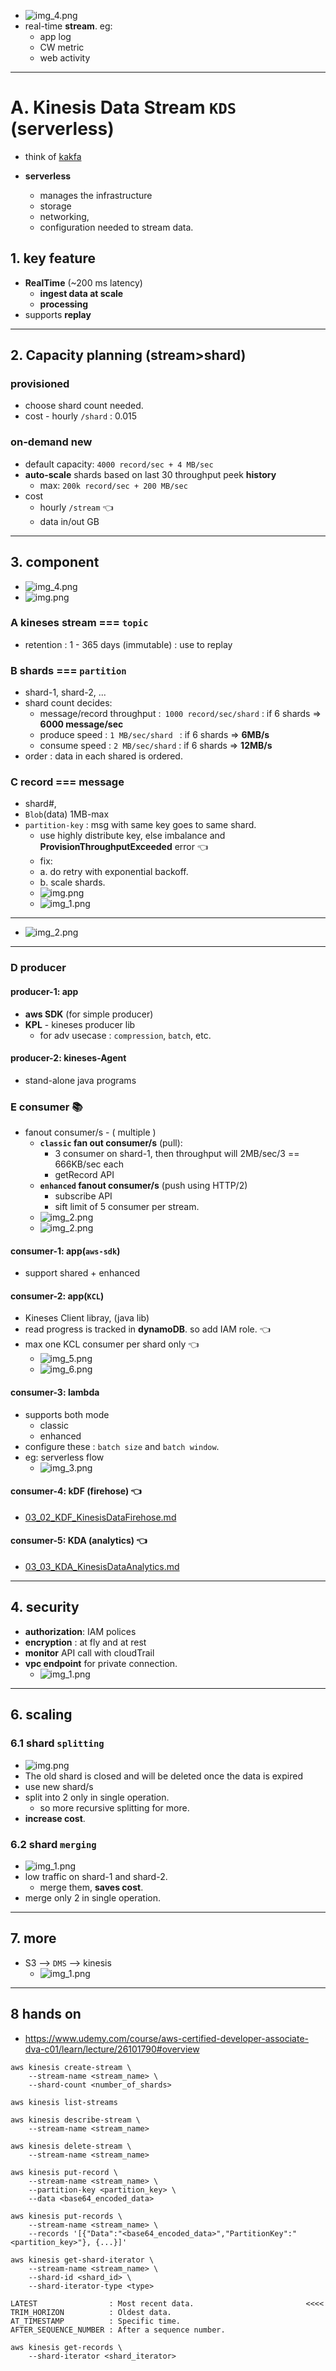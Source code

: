 - ![img_4.png](../99_img/dva/00/kds/img_4.png)
- real-time **stream**. eg:
  - app log
  - CW metric
  - web activity
---
# A. Kinesis Data Stream `KDS` (serverless)
- think of [kakfa](../../06_messaging/kakfa)

- **serverless**
  - manages the infrastructure
  - storage
  - networking,
  - configuration needed to stream data.
  
## 1. key feature
- **RealTime** (~200 ms latency)
  - **ingest data at scale** 
  - **processing**
- supports **replay**
--- 
## 2. Capacity planning (stream>shard)
### **provisioned**
- choose shard count needed.
- cost - hourly `/shard` : 0.015

### **on-demand** new
- default capacity: `4000 record/sec + 4 MB/sec`
- **auto-scale** shards based on last 30 throughput peek **history**
  - max: `200k record/sec + 200 MB/sec`
- cost
  - hourly `/stream` :point_left:
  - data in/out GB

---
## 3. component
- ![img_4.png](../99_img/decouple/img_4.png)
- ![img.png](../99_img/decouple/img.png)

### A **kineses stream**  === `topic`
  - retention : 1 - 365 days (immutable) : use to replay

### B **shards** === `partition`
- shard-1, shard-2, ...
- shard count decides:
  - message/record throughput :` 1000 record/sec/shard` : if 6 shards => **6000 message/sec**
  - produce speed : `1 MB/sec/shard ` : if 6 shards => **6MB/s**
  - consume speed : `2 MB/sec/shard`  : if 6 shards => **12MB/s**
- order : data in each shared is ordered.

### C **record** === message
  - shard#,
  - `Blob`(data) 1MB-max
  - `partition-key` : msg with same key goes to same shard.
    - use highly distribute key, else imbalance and **ProvisionThroughputExceeded** error :point_left:
    - fix:
    - a. do retry with exponential backoff.
    - b. scale shards.
    - ![img.png](../99_img/dva/00/kds/img.png)
    - ![img_1.png](../99_img/dva/00/kds/img_1.png)

---
- ![img_2.png](../99_img/decouple/img_2.png)
---

### D **producer** 
#### producer-1: app
  - **aws SDK** (for simple producer)
  - **KPL** - kineses producer lib 
    - for adv usecase : `compression`, `batch`, etc. 
    
#### producer-2: kineses-Agent
- stand-alone java programs

### E **consumer** :books:
- fanout consumer/s - ( multiple )
  - **`classic` fan out consumer/s** (pull):
    - 3 consumer on shard-1, then throughput will 2MB/sec/3 == 666KB/sec each
    - getRecord API
  - **`enhanced` fanout consumer/s** (push using HTTP/2)
    - subscribe API
    - sift limit of 5 consumer per stream.
  - ![img_2.png](../99_img/dva/00/kds/img_2.png)
  - ![img_2.png](../99_img/dva/sqs/img_2.png)

#### consumer-1: app(`aws-sdk`) 
- support shared + enhanced

#### consumer-2: app(`KCL`)
- Kineses Client libray, (java lib)
- read progress is tracked in **dynamoDB**. so add IAM role. :point_left:
- max one KCL consumer per shard only :point_left:
  - ![img_5.png](../99_img/dva/00/kds/img_5.png)
  - ![img_6.png](../99_img/dva/00/kds/img_6.png)

#### consumer-3: lambda
- supports both mode 
  - classic 
  - enhanced
- configure these : `batch size` and `batch window`.
- eg: serverless flow
  - ![img_3.png](../99_img/dva/00/kds/img_3.png)
  
#### consumer-4: **kDF (firehose)** :point_left:
- [03_02_KDF_KinesisDataFirehose.md](03_02_KDF_KinesisDataFirehose.md)

#### consumer-5: **KDA (analytics)** :point_left:
- [03_03_KDA_KinesisDataAnalytics.md](03_03_KDA_KinesisDataAnalytics.md)



---
## 4. security
- **authorization**: IAM polices
- **encryption** : at fly and at rest
- **monitor** API call with cloudTrail
- **vpc endpoint** for private connection.
  - ![img_1.png](../99_img/decouple/img_1.png)

--- 
## 6. scaling
### 6.1 shard `splitting` 
- ![img.png](../99_img/dva/00/kds/more/img.png)
- The old shard is closed and will be deleted once the data is expired
- use new shard/s
- split into 2 only in single operation.
  - so more recursive splitting for more.
- **increase cost**.

### 6.2 shard `merging`
- ![img_1.png](../99_img/dva/00/kds/more/img_1.png)
- low traffic on shard-1 and shard-2. 
  - merge them, **saves cost**.
- merge only 2 in single operation.

---  
## 7. more
- S3 --> `DMS` --> kinesis
  - ![img_1.png](../99_img/dva/sqs/img_1.png)

---
## 8 hands on
- https://www.udemy.com/course/aws-certified-developer-associate-dva-c01/learn/lecture/26101790#overview
```
aws kinesis create-stream \
    --stream-name <stream_name> \
    --shard-count <number_of_shards>

aws kinesis list-streams

aws kinesis describe-stream \
    --stream-name <stream_name>

aws kinesis delete-stream \
    --stream-name <stream_name>

aws kinesis put-record \
    --stream-name <stream_name> \
    --partition-key <partition_key> \
    --data <base64_encoded_data>

aws kinesis put-records \
    --stream-name <stream_name> \
    --records '[{"Data":"<base64_encoded_data>","PartitionKey":"<partition_key>"}, {...}]'

aws kinesis get-shard-iterator \
    --stream-name <stream_name> \
    --shard-id <shard_id> \
    --shard-iterator-type <type>
    
LATEST                : Most recent data.                         <<<<
TRIM_HORIZON          : Oldest data.
AT_TIMESTAMP          : Specific time.
AFTER_SEQUENCE_NUMBER : After a sequence number.

aws kinesis get-records \
    --shard-iterator <shard_iterator>
        
```
